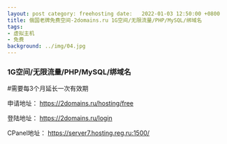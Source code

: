 ```yaml
---
layout: post category: freehosting date:   2022-01-03 12:50:00 +0800
title: 俄国老牌免费空间-2domains.ru 1G空间/无限流量/PHP/MySQL/绑域名
tags:
- 虚拟主机
- 免费
background: ../img/04.jpg
---
```


### 1G空间/无限流量/PHP/MySQL/绑域名

#需要每3个月延长一次有效期

申请地址：
https://2domains.ru/hosting/free

登陆地址：
https://2domains.ru/login

CPanel地址：
https://server7.hosting.reg.ru:1500/
